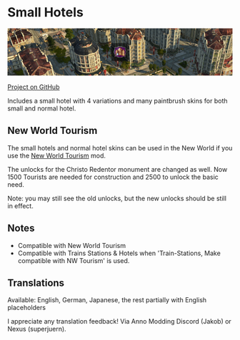 # Small Hotels

![](./banner.png)

[Project on GitHub](https://github.com/jakobharder/anno-1800-jakobs-mods)

Includes a small hotel with 4 variations and many paintbrush skins for both small and normal hotel.

## New World Tourism

The small hotels and normal hotel skins can be used in the New World if you use the [New World Tourism](https://github.com/anno-mods/New-World-Tourism) mod.

The unlocks for the Christo Redentor monument are changed as well.
Now 1500 Tourists are needed for construction and 2500 to unlock the basic need.

Note: you may still see the old unlocks, but the new unlocks should be still in effect.

## Notes

- Compatible with New World Tourism
- Compatible with Trains Stations & Hotels when 'Train-Stations, Make compatible with NW Tourism' is used.

## Translations

Available: English, German, Japanese, the rest partially with English placeholders

I appreciate any translation feedback! Via Anno Modding Discord (Jakob) or Nexus (superjuern).
